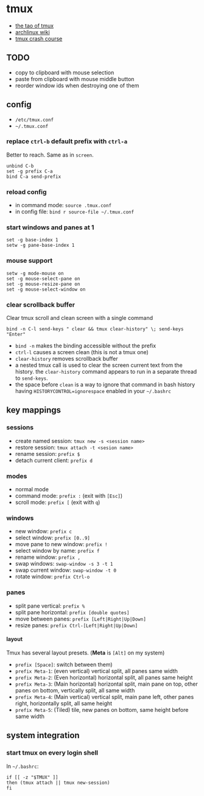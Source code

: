 tmux
====

*   [the tao of tmux](http://tmuxp.readthedocs.org/en/latest/about_tmux.html)
*   [archlinux wiki](https://wiki.archlinux.org/index.php/tmux)
*   [tmux crash course](http://robots.thoughtbot.com/a-tmux-crash-course)

TODO
----

*   copy to clipboard with mouse selection
*   paste from clipboard with mouse middle button
*   reorder window ids when destroying one of them

config
------

*   `/etc/tmux.conf`
*   `~/.tmux.conf`

### replace `ctrl-b` default prefix with `ctrl-a`

Better to reach. Same as in `screen`.

```
unbind C-b
set -g prefix C-a
bind C-a send-prefix
```

### reload config

*   in command mode: `source .tmux.conf`
*   in config file: `bind r source-file ~/.tmux.conf`

### start windows and panes at 1

```
set -g base-index 1
setw -g pane-base-index 1
```

### mouse support

```
setw -g mode-mouse on
set -g mouse-select-pane on
set -g mouse-resize-pane on
set -g mouse-select-window on
```

### clear scrollback buffer

Clear tmux scroll and clean screen with a single command

```
bind -n C-l send-keys " clear && tmux clear-history" \; send-keys "Enter"
```

*   `bind -n` makes the binding accessible without the prefix
*   `ctrl-l` causes a screen clean (this is not a tmux one)
*   `clear-history` removes scrollback buffer
*   a nested tmux call is used to clear the screen current text from the
    history. the `clear-history` command appears to run in a separate thread
    to `send-keys`.
*   the space before `clean` is a way to ignore that command in bash history
    having `HISTORYCONTROL=ignorespace` enabled in your `~/.bashrc`

key mappings
------------

### sessions

*   create named session: `tmux new -s <session name>`
*   restore session: `tmux attach -t <sesion name>`
*   rename session: `prefix $`
*   detach current client: `prefix d`

### modes

*   normal mode
*   command mode: `prefix :` (exit with `[Esc]`)
*   scroll mode: `prefix [` (exit with `q`)

### windows

*   new window: `prefix c`
*   select window: `prefix [0..9]`
*   move pane to new window: `prefix !`
*   select window by name: `prefix f`
*   rename window: `prefix ,`
*   swap windows: `swap-window -s 3 -t 1`
*   swap current window: `swap-window -t 0`
*   rotate window: `prefix Ctrl-o`

### panes

*   split pane vertical: `prefix %`
*   split pane horizontal: `prefix [double quotes]`
*   move between panes: `prefix [Left|Right|Up|Down]`
*   resize panes: `prefix Ctrl-[Left|Right|Up|Down]`

#### layout

Tmux has several layout presets. (**Meta** is `[Alt]` on my system)

*   `prefix [Space]`: switch between them)
*   `prefix Meta-1`: (even vertical) vertical split, all panes same width
*   `prefix Meta-2`: (Even horizontal) horizontal split, all panes same height
*   `prefix Meta-3`: (Main horizontal) horizontal split, main pane on top,
    other panes on bottom, vertically split, all same width
*   `prefix Meta-4`: (Main vertical) vertical split, main pane left, other
    panes right, horizontally split, all same height
*   `prefix Meta-5`: (Tiled) tile, new panes on bottom, same height before
    same width

system integration
------------------

### start tmux on every login shell

In `~/.bashrc`:

```
if [[ -z "$TMUX" ]]
then (tmux attach || tmux new-session)
fi
```
